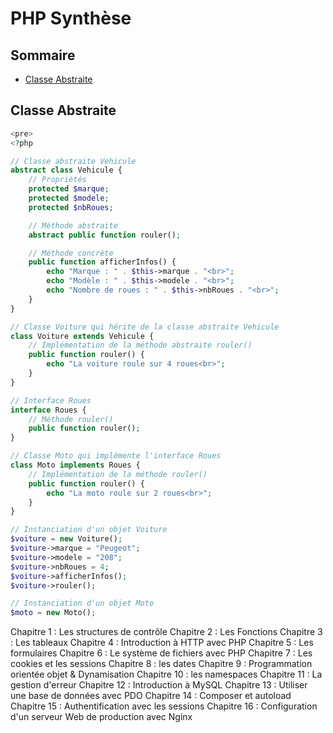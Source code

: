 # PHP Synthèse

## Sommaire

- [Classe Abstraite](#classe-abstraite)

## Classe Abstraite

```php
<pre>
<?php

// Classe abstraite Vehicule
abstract class Vehicule {
    // Propriétés
    protected $marque;
    protected $modele;
    protected $nbRoues;

    // Méthode abstraite
    abstract public function rouler();

    // Méthode concrète
    public function afficherInfos() {
        echo "Marque : " . $this->marque . "<br>";
        echo "Modèle : " . $this->modele . "<br>";
        echo "Nombre de roues : " . $this->nbRoues . "<br>";
    }
}

// Classe Voiture qui hérite de la classe abstraite Vehicule
class Voiture extends Vehicule {
    // Implémentation de la méthode abstraite rouler()
    public function rouler() {
        echo "La voiture roule sur 4 roues<br>";
    }
}

// Interface Roues
interface Roues {
    // Méthode rouler()
    public function rouler();
}

// Classe Moto qui implémente l'interface Roues
class Moto implements Roues {
    // Implémentation de la méthode rouler()
    public function rouler() {
        echo "La moto roule sur 2 roues<br>";
    }
}

// Instanciation d'un objet Voiture
$voiture = new Voiture();
$voiture->marque = "Peugeot";
$voiture->modele = "208";
$voiture->nbRoues = 4;
$voiture->afficherInfos();
$voiture->rouler();

// Instanciation d'un objet Moto
$moto = new Moto();

```


Chapitre 1 : Les structures de contrôle
Chapitre 2 : Les Fonctions
Chapitre 3 : Les tableaux
Chapitre 4 : Introduction à HTTP avec PHP
Chapitre 5 : Les formulaires 
Chapitre 6 : Le système de fichiers avec PHP
Chapitre 7 : Les cookies et les sessions
Chapitre 8 : les dates
Chapitre 9 : Programmation orientée objet & Dynamisation
Chapitre 10 : les namespaces
Chapitre 11 : La gestion d'erreur
Chapitre 12 : Introduction à MySQL
Chapitre 13 : Utiliser une base de données avec PDO
Chapitre 14 : Composer et autoload
Chapitre 15 : Authentification avec les sessions
Chapitre 16 : Configuration d'un serveur Web de production avec Nginx
